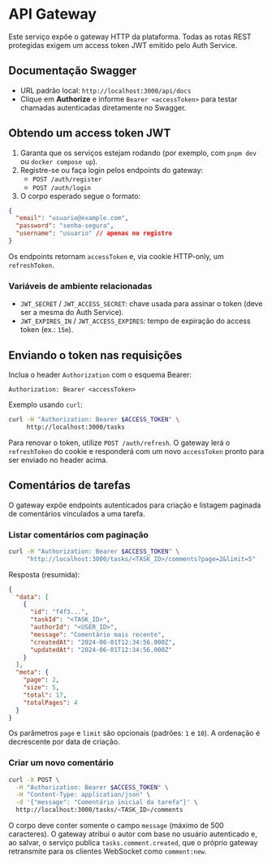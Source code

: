 # API Gateway

Este serviço expõe o gateway HTTP da plataforma. Todas as rotas REST protegidas exigem um access token JWT emitido pelo Auth Service.

## Documentação Swagger
- URL padrão local: `http://localhost:3000/api/docs`
- Clique em **Authorize** e informe `Bearer <accessToken>` para testar chamadas autenticadas diretamente no Swagger.

## Obtendo um access token JWT
1. Garanta que os serviços estejam rodando (por exemplo, com `pnpm dev` ou `docker compose up`).
2. Registre-se ou faça login pelos endpoints do gateway:
   - `POST /auth/register`
   - `POST /auth/login`
3. O corpo esperado segue o formato:

```json
{
  "email": "usuario@example.com",
  "password": "senha-segura",
  "username": "usuario" // apenas no registro
}
```

Os endpoints retornam `accessToken` e, via cookie HTTP-only, um `refreshToken`.

### Variáveis de ambiente relacionadas
- `JWT_SECRET` / `JWT_ACCESS_SECRET`: chave usada para assinar o token (deve ser a mesma do Auth Service).
- `JWT_EXPIRES_IN` / `JWT_ACCESS_EXPIRES`: tempo de expiração do access token (ex.: `15m`).

## Enviando o token nas requisições
Inclua o header `Authorization` com o esquema Bearer:

```http
Authorization: Bearer <accessToken>
```

Exemplo usando `curl`:

```bash
curl -H "Authorization: Bearer $ACCESS_TOKEN" \
     http://localhost:3000/tasks
```

Para renovar o token, utilize `POST /auth/refresh`. O gateway lerá o `refreshToken` do cookie e responderá com um novo `accessToken` pronto para ser enviado no header acima.

## Comentários de tarefas

O gateway expõe endpoints autenticados para criação e listagem paginada de comentários vinculados a uma tarefa.

### Listar comentários com paginação

```bash
curl -H "Authorization: Bearer $ACCESS_TOKEN" \
     "http://localhost:3000/tasks/<TASK_ID>/comments?page=2&limit=5"
```

Resposta (resumida):

```json
{
  "data": [
    {
      "id": "f4f3...",
      "taskId": "<TASK_ID>",
      "authorId": "<USER_ID>",
      "message": "Comentário mais recente",
      "createdAt": "2024-06-01T12:34:56.000Z",
      "updatedAt": "2024-06-01T12:34:56.000Z"
    }
  ],
  "meta": {
    "page": 2,
    "size": 5,
    "total": 17,
    "totalPages": 4
  }
}
```

Os parâmetros `page` e `limit` são opcionais (padrões: `1` e `10`). A ordenação é decrescente por data de criação.

### Criar um novo comentário

```bash
curl -X POST \
  -H "Authorization: Bearer $ACCESS_TOKEN" \
  -H "Content-Type: application/json" \
  -d '{"message": "Comentário inicial da tarefa"}' \
  http://localhost:3000/tasks/<TASK_ID>/comments
```

O corpo deve conter somente o campo `message` (máximo de 500 caracteres). O gateway atribui o autor com base no usuário autenticado e, ao salvar, o serviço publica `tasks.comment.created`, que o próprio gateway retransmite para os clientes WebSocket como `comment:new`.
